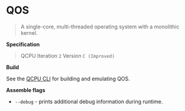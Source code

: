 
# QOS

> A single-core, multi-threaded operating system with a monolithic kernel.

**Specification**
> QCPU
> Iteration `2`
> Version `C (Improved)`

**Build**

See the [QCPU CLI](https://github.com/QSmally/QCPU-CLI) for building and emulating QOS.

**Assemble flags**
* `--debug` - prints additional debug information during runtime.
